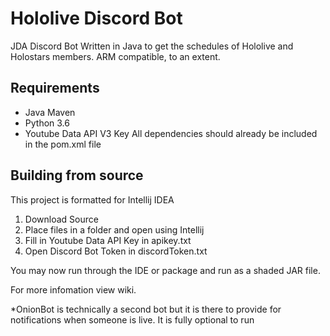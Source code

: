 # Hololive Discord Bot
JDA Discord Bot Written in Java to get the schedules of Hololive and Holostars members. ARM compatible, to an extent.

## Requirements 
- Java Maven
- Python 3.6
- Youtube Data API V3 Key
All dependencies should already be included in the pom.xml file 

## Building from source
This project is formatted for Intellij IDEA 
1. Download Source
2. Place files in a folder and open using Intellij
3. Fill in Youtube Data API Key in apikey.txt
4. Open Discord Bot Token in discordToken.txt

You may now run through the IDE or package and run as a shaded JAR file.

For more infomation view wiki.

*OnionBot is technically a second bot but it is there to provide for notifications when someone is live. It is fully optional to run
